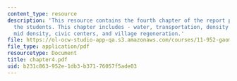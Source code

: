 ```yaml
---
content_type: resource
description: 'This resource contains the fourth chapter of the report prepared by
  the students. This chapter includes - water, transportation, density and form: high,
  mid density, civic centers, and village regeneration.'
file: https://ol-ocw-studio-app-qa.s3.amazonaws.com/courses/11-952-gaoming-studio-china-spring-2005/b231c863952e1db3b37176057f5ade03_chapter4.pdf
file_type: application/pdf
resourcetype: Document
title: chapter4.pdf
uid: b231c863-952e-1db3-b371-76057f5ade03
---
```

